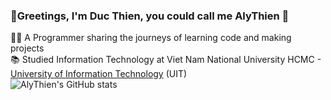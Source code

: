 ### 👋Greetings, I'm Duc Thien, you could call me AlyThien 🌠

👨‍💻 A Programmer sharing the journeys of learning code and making projects<br/>
📚 Studied Information Technology at Viet Nam National University HCMC - [University of Information Technology](https://en.uit.edu.vn/) (UIT)<br/>
![AlyThien's GitHub stats](https://github-readme-stats.vercel.app/api?username=AlyThien&show_icons=true&theme=transparent)
